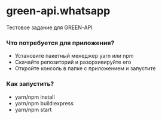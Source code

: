 # green-api.whatsapp
Тестовое задание для GREEN-API

### Что потребуется для приложения?

- Установите пакетный менеджер yarn или npm
- Скачайте репозиторий и разорхивируйте его
- Откройте консоль в папке с приложением и запустите


### Как запустить?

 - yarn/npm install
 - yarn/npm build:express
 - yarn/npm start
